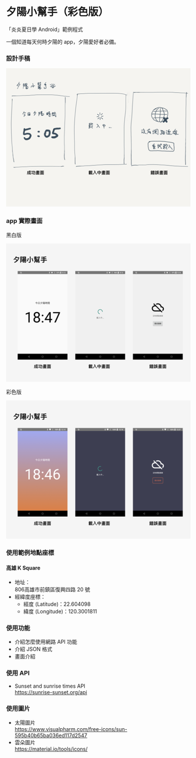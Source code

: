 # 夕陽小幫手（彩色版）

「炎炎夏日學 Android」範例程式  

一個知道每天何時夕陽的 app，夕陽愛好者必備。  

### 設計手稿
<img src="https://raw.githubusercontent.com/j796160836/SunsetInfo/master/screenshots/picture01.png" width="550" />

### app 實際畫面

黑白版

<img src="https://raw.githubusercontent.com/j796160836/SunsetInfo/master/screenshots/picture02.png" width="550" />

彩色版

<img src="https://raw.githubusercontent.com/j796160836/SunsetInfo/master_colorized/screenshots/picture03.png" width="550" />

### 使用範例地點座標

#### 高雄 K Square

- 地址：  
806高雄市前鎮區復興四路 20 號
- 經緯度座標：
	- 經度 (Latitude)：22.604098
	- 緯度 (Longitude)：120.3001811

### 使用功能

- 介紹怎麼使用網路 API 功能
- 介紹 JSON 格式
- 畫面介紹

### 使用 API

- Sunset and sunrise times API  
https://sunrise-sunset.org/api

### 使用圖片

- 太陽圖片  
https://www.visualpharm.com/free-icons/sun-595b40b65ba036ed117d2547
- 雲朵圖片  
https://material.io/tools/icons/
